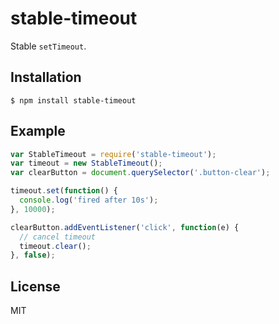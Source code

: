 
# stable-timeout

Stable `setTimeout`.

## Installation

    $ npm install stable-timeout

## Example

```js
var StableTimeout = require('stable-timeout');
var timeout = new StableTimeout();
var clearButton = document.querySelector('.button-clear');

timeout.set(function() {
  console.log('fired after 10s');
}, 10000);

clearButton.addEventListener('click', function(e) {
  // cancel timeout
  timeout.clear();
}, false);
```

## License

MIT
